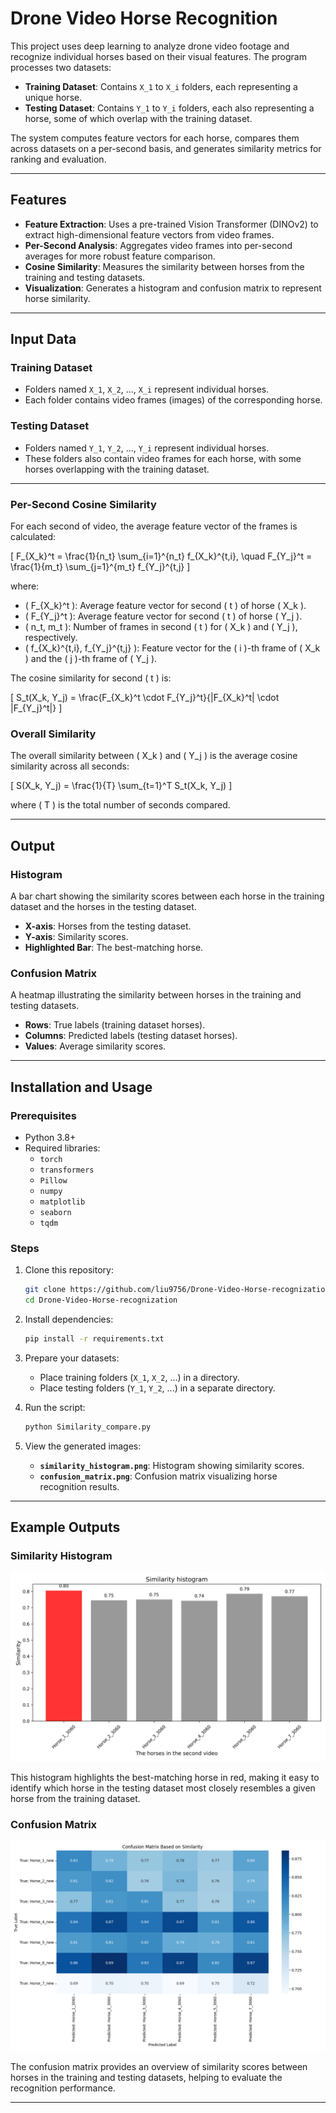 # Drone Video Horse Recognition

This project uses deep learning to analyze drone video footage and recognize individual horses based on their visual features. The program processes two datasets:

- **Training Dataset**: Contains `X_1` to `X_i` folders, each representing a unique horse.
- **Testing Dataset**: Contains `Y_1` to `Y_i` folders, each also representing a horse, some of which overlap with the training dataset.

The system computes feature vectors for each horse, compares them across datasets on a per-second basis, and generates similarity metrics for ranking and evaluation.

---

## Features
- **Feature Extraction**: Uses a pre-trained Vision Transformer (DINOv2) to extract high-dimensional feature vectors from video frames.
- **Per-Second Analysis**: Aggregates video frames into per-second averages for more robust feature comparison.
- **Cosine Similarity**: Measures the similarity between horses from the training and testing datasets.
- **Visualization**: Generates a histogram and confusion matrix to represent horse similarity.

---

## Input Data
### Training Dataset
- Folders named `X_1`, `X_2`, ..., `X_i` represent individual horses.
- Each folder contains video frames (images) of the corresponding horse.

### Testing Dataset
- Folders named `Y_1`, `Y_2`, ..., `Y_i` represent individual horses.
- These folders also contain video frames for each horse, with some horses overlapping with the training dataset.

---
### Per-Second Cosine Similarity
For each second of video, the average feature vector of the frames is calculated:

\[
F_{X_k}^t = \frac{1}{n_t} \sum_{i=1}^{n_t} f_{X_k}^{t,i}, \quad F_{Y_j}^t = \frac{1}{m_t} \sum_{j=1}^{m_t} f_{Y_j}^{t,j}
\]

where:
- \( F_{X_k}^t \): Average feature vector for second \( t \) of horse \( X_k \).
- \( F_{Y_j}^t \): Average feature vector for second \( t \) of horse \( Y_j \).
- \( n_t, m_t \): Number of frames in second \( t \) for \( X_k \) and \( Y_j \), respectively.
- \( f_{X_k}^{t,i}, f_{Y_j}^{t,j} \): Feature vector for the \( i \)-th frame of \( X_k \) and the \( j \)-th frame of \( Y_j \).

The cosine similarity for second \( t \) is:

\[
S_t(X_k, Y_j) = \frac{F_{X_k}^t \cdot F_{Y_j}^t}{\|F_{X_k}^t\| \cdot \|F_{Y_j}^t\|}
\]

### Overall Similarity
The overall similarity between \( X_k \) and \( Y_j \) is the average cosine similarity across all seconds:

\[
S(X_k, Y_j) = \frac{1}{T} \sum_{t=1}^T S_t(X_k, Y_j)
\]

where \( T \) is the total number of seconds compared.

---
## Output
### Histogram
A bar chart showing the similarity scores between each horse in the training dataset and the horses in the testing dataset.

- **X-axis**: Horses from the testing dataset.
- **Y-axis**: Similarity scores.
- **Highlighted Bar**: The best-matching horse.

### Confusion Matrix
A heatmap illustrating the similarity between horses in the training and testing datasets.

- **Rows**: True labels (training dataset horses).
- **Columns**: Predicted labels (testing dataset horses).
- **Values**: Average similarity scores.

---

## Installation and Usage

### Prerequisites
- Python 3.8+
- Required libraries:
  - `torch`
  - `transformers`
  - `Pillow`
  - `numpy`
  - `matplotlib`
  - `seaborn`
  - `tqdm`

### Steps
1. Clone this repository:
   ```bash
   git clone https://github.com/liu9756/Drone-Video-Horse-recognization.git
   cd Drone-Video-Horse-recognization
   ```

2. Install dependencies:
   ```bash
   pip install -r requirements.txt
   ```

3. Prepare your datasets:
   - Place training folders (`X_1`, `X_2`, ...) in a directory.
   - Place testing folders (`Y_1`, `Y_2`, ...) in a separate directory.

4. Run the script:
   ```bash
   python Similarity_compare.py
   ```

5. View the generated images:
   - **`similarity_histogram.png`**: Histogram showing similarity scores.
   - **`confusion_matrix.png`**: Confusion matrix visualizing horse recognition results.

---

## Example Outputs
### Similarity Histogram
![Similarity Histogram](similarity_matrix_graph/10s_similarity_histogram_horse_1.png)

This histogram highlights the best-matching horse in red, making it easy to identify which horse in the testing dataset most closely resembles a given horse from the training dataset.

### Confusion Matrix
![Confusion Matrix](confusion_matrix.png)

The confusion matrix provides an overview of similarity scores between horses in the training and testing datasets, helping to evaluate the recognition performance.

---